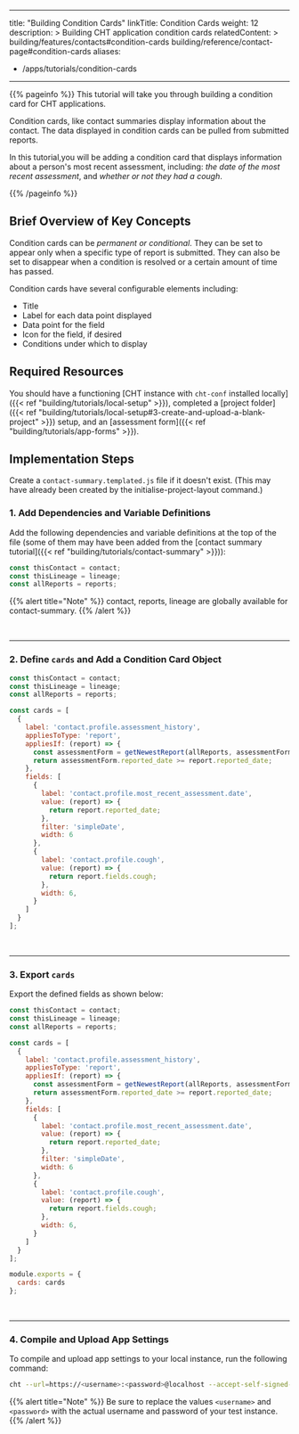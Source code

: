 ---
title: "Building Condition Cards"
linkTitle: Condition Cards
weight: 12
description: >
  Building CHT application condition cards
relatedContent: >
  building/features/contacts#condition-cards
  building/reference/contact-page#condition-cards
aliases:
   - /apps/tutorials/condition-cards
----

{{% pageinfo %}}
This tutorial will take you through building a condition card for CHT applications.

Condition cards, like contact summaries display information about the contact. The data displayed in condition cards can be pulled from submitted reports.

In this tutorial,you will be adding a condition card that displays information about a person's most recent assessment, including: *the date of the most recent assessment*, and *whether or not they had a cough*.

{{% /pageinfo %}}

## Brief Overview of Key Concepts

Condition cards can be *permanent or conditional*. They can be set to appear only when a specific type of report is submitted. They can also be set to disappear when a condition is resolved or a certain amount of time has passed.

Condition cards have several configurable elements including:

- Title
- Label for each data point displayed
- Data point for the field
- Icon for the field, if desired
- Conditions under which to display

## Required Resources

You should have a functioning [CHT instance with `cht-conf` installed locally]({{< ref "building/tutorials/local-setup" >}}), completed a [project folder]({{< ref "building/tutorials/local-setup#3-create-and-upload-a-blank-project" >}}) setup, and an [assessment form]({{< ref "building/tutorials/app-forms" >}}).

## Implementation Steps

Create a `contact-summary.templated.js` file if it doesn't exist. (This may have already been created by the initialise-project-layout command.)

### 1. Add Dependencies and Variable Definitions

Add the following dependencies and variable definitions at the top of the file (some of them may have been added from the [contact summary tutorial]({{< ref "building/tutorials/contact-summary" >}})):

```javascript
const thisContact = contact;
const thisLineage = lineage;
const allReports = reports;
```

{{% alert title="Note" %}} contact, reports, lineage are globally available for contact-summary. {{% /alert %}}

<br clear="all">

 *****

### 2. Define `cards` and Add a Condition Card Object

```javascript
const thisContact = contact;
const thisLineage = lineage;
const allReports = reports;

const cards = [
  {
    label: 'contact.profile.assessment_history',
    appliesToType: 'report',
    appliesIf: (report) => {
      const assessmentForm = getNewestReport(allReports, assessmentForms);
      return assessmentForm.reported_date >= report.reported_date;
    },
    fields: [
      {
        label: 'contact.profile.most_recent_assessment.date',
        value: (report) => { 
          return report.reported_date;
        },
        filter: 'simpleDate',
        width: 6
      },
      {
        label: 'contact.profile.cough',
        value: (report) => {
          return report.fields.cough;
        },
        width: 6,
      }
    ]
  }
];
```

<br clear="all">

 *****

### 3. Export `cards`

Export the defined fields as shown below:

```javascript
const thisContact = contact;
const thisLineage = lineage;
const allReports = reports;

const cards = [
  {
    label: 'contact.profile.assessment_history',
    appliesToType: 'report',
    appliesIf: (report) => {
      const assessmentForm = getNewestReport(allReports, assessmentForms);
      return assessmentForm.reported_date >= report.reported_date;
    },
    fields: [
      {
        label: 'contact.profile.most_recent_assessment.date',
        value: (report) => { 
          return report.reported_date;
        },
        filter: 'simpleDate',
        width: 6
      },
      {
        label: 'contact.profile.cough',
        value: (report) => {
          return report.fields.cough;
        },
        width: 6,
      }
    ]
  }
];

module.exports = {
  cards: cards
};
```

<br clear="all">

 *****

### 4. Compile and Upload App Settings

To compile and upload app settings to your local instance, run the following command:

```zsh
cht --url=https://<username>:<password>@localhost --accept-self-signed-certs compile-app-settings upload-app-settings
```

{{% alert title="Note" %}} Be sure to replace the values `<username>` and `<password>` with the actual username and password of your test instance. {{% /alert %}}
